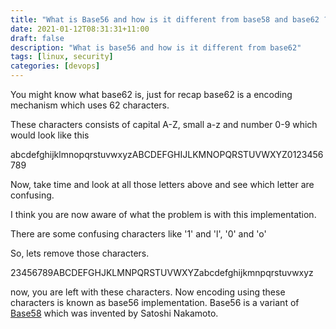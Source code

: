 ```yaml
---
title: "What is Base56 and how is it different from base58 and base62 ?"
date: 2021-01-12T08:31:31+11:00
draft: false
description: "What is base56 and how is it different from base62"
tags: [linux, security]
categories: [devops]
---
```


You might know what base62 is, just for recap base62 is a encoding mechanism which uses 62 characters.

These characters consists of capital A-Z, small a-z and number 0-9 which would look like this

abcdefghijklmnopqrstuvwxyzABCDEFGHIJLKMNOPQRSTUVWXYZ0123456789

Now, take time and look at all those letters above and see which letter are confusing. 

I think you are now aware of what the problem is with this implementation. 

There are some confusing characters like '1' and 'l', '0' and 'o'

So, lets remove those characters.

23456789ABCDEFGHJKLMNPQRSTUVWXYZabcdefghijkmnpqrstuvwxyz

now, you are left with these characters. Now encoding using these characters is known as base56 implementation. Base56 is a variant of [Base58](https://en.wikipedia.org/wiki/Binary-to-text_encoding) which was invented by Satoshi Nakamoto.